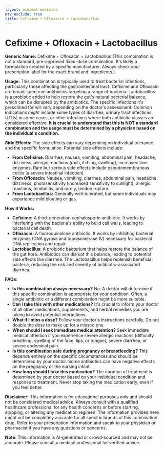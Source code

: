 ```yaml
---
layout: minimal-medicine
nav_exclude: true
title: Cefixime + Ofloxacin + Lactobacillus
---
```


# Cefixime + Ofloxacin + Lactobacillus

**Generic Name:** Cefixime + Ofloxacin + Lactobacillus (This combination is not a standard, pre-approved fixed-dose combination.  It's likely a formulation created by a specific manufacturer.  Always check your prescription label for the exact brand and ingredients.)


**Usage:** This combination is typically used to treat bacterial infections, particularly those affecting the gastrointestinal tract.  Cefixime and Ofloxacin are broad-spectrum antibiotics targeting a range of bacteria. Lactobacillus is a probiotic added to help restore the gut's natural bacterial balance, which can be disrupted by the antibiotics.  The specific infections it's prescribed for will vary depending on the doctor's assessment.  Common indications *might* include some types of diarrhea, urinary tract infections (UTIs) in some cases, or other infections where both antibiotic classes are considered effective.  **It is crucial to understand that this is NOT a standard combination and the usage must be determined by a physician based on the individual's condition.**


**Side Effects:**  The side effects can vary depending on individual tolerance and the specific formulation.  Potential side effects include:

* **From Cefixime:** Diarrhea, nausea, vomiting, abdominal pain, headache, dizziness, allergic reactions (rash, itching, swelling), increased liver enzymes.  Rare but serious side effects include pseudomembranous colitis (a severe intestinal infection).
* **From Ofloxacin:** Nausea, vomiting, diarrhea, abdominal pain, headache, dizziness, photosensitivity (increased sensitivity to sunlight), allergic reactions, tendonitis, and rarely, tendon rupture.
* **From Lactobacillus:** Generally well-tolerated, but some individuals may experience mild bloating or gas.


**How it Works:**

* **Cefixime:** A third-generation cephalosporin antibiotic. It works by interfering with the bacteria's ability to build cell walls, leading to bacterial cell death.
* **Ofloxacin:** A fluoroquinolone antibiotic. It works by inhibiting bacterial enzymes (DNA gyrase and topoisomerase IV) necessary for bacterial DNA replication and repair.
* **Lactobacillus:** A probiotic bacterium that helps restore the balance of the gut flora.  Antibiotics can disrupt this balance, leading to potential side effects like diarrhea.  The Lactobacillus helps replenish beneficial bacteria, reducing the risk and severity of antibiotic-associated diarrhea.


**FAQs:**

* **Is this combination always necessary?** No.  A doctor will determine if this specific combination is appropriate for your condition.  Often, a single antibiotic or a different combination might be more suitable.
* **Can I take this with other medications?**  It's crucial to inform your doctor of all other medications, supplements, and herbal remedies you are taking to avoid potential interactions.
* **What if I miss a dose?** Follow your doctor's instructions carefully.  Do not double the dose to make up for a missed one.
* **When should I seek immediate medical attention?**  Seek immediate medical attention if you experience severe allergic reactions (difficulty breathing, swelling of the face, lips, or tongue), severe diarrhea, or severe abdominal pain.
* **Is this combination safe during pregnancy or breastfeeding?** This depends entirely on the specific circumstances and should be determined by your doctor.  Some antibiotics can have negative effects on the pregnancy or the nursing infant.
* **How long should I take this medication?**  The duration of treatment is determined by your doctor based on your individual condition and response to treatment.  Never stop taking the medication early, even if you feel better.



**Disclaimer:** This information is for educational purposes only and should not be considered medical advice.  Always consult with a qualified healthcare professional for any health concerns or before starting, stopping, or altering any medication regimen.  The information provided here might not be completely accurate for all specific brands of this combination drug.  Refer to your prescription information and speak to your physician or pharmacist if you have any questions or concerns.


**Note:** This information is AI-generated or crowd-sourced and may not be accurate. Please consult a medical professional for verified advice.